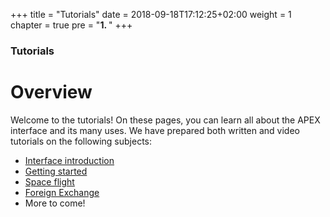 +++
title = "Tutorials"
date = 2018-09-18T17:12:25+02:00
weight = 1
chapter = true
pre = "<b>1. </b>"
+++

### Tutorials

# Overview

Welcome to the tutorials! On these pages, you can learn all about the APEX interface and its many uses. We have prepared both written and video tutorials on the following subjects:  
  
* [Interface introduction](LINK)  
* [Getting started](LINK)  
* [Space flight](LINK)  
* [Foreign Exchange](LINK)  
* More to come!